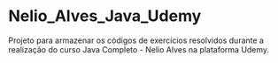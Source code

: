 # Nelio_Alves_Java_Udemy
Projeto para armazenar os códigos de exercícios resolvidos durante a realização do curso Java Completo - Nelio Alves na plataforma Udemy.
